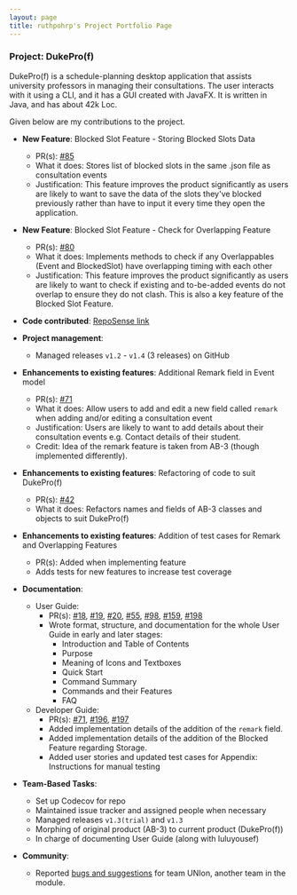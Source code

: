 ```yaml
---
layout: page
title: ruthpohrp's Project Portfolio Page
---
```


### Project: DukePro(f)

DukePro(f) is a schedule-planning desktop application that assists university professors in managing their 
consultations. 
The user interacts with it using a CLI, and it has a GUI created with JavaFX. It is written in Java, and has about 42k Loc.

Given below are my contributions to the project.

* **New Feature**: Blocked Slot Feature - Storing Blocked Slots Data
    * PR(s): [#85](https://github.com/AY2122S1-CS2103T-T11-4/tp/pull/85)
    * What it does: Stores list of blocked slots in the same .json file as consultation events
    * Justification: This feature improves the product significantly as users are likely to want to save 
      the data of the slots they've blocked previously rather than have to input it every time they open 
      the application.
      
* **New Feature**: Blocked Slot Feature - Check for Overlapping Feature
    * PR(s): [#80](https://github.com/AY2122S1-CS2103T-T11-4/tp/pull/80)
    * What it does: Implements methods to check if any Overlappables (Event and BlockedSlot) have overlapping timing with each other
    * Justification: This feature improves the product significantly as users are likely to want to check if existing and to-be-added events 
      do not overlap to ensure they do not clash. This is also a key feature of the Blocked Slot Feature.

* **Code contributed**: [RepoSense link](https://nus-cs2103-ay2122s1.github.io/tp-dashboard/?search=ruthpohrp&sort=groupTitle&sortWithin=title&since=2021-09-17&timeframe=commit&mergegroup=&groupSelect=groupByRepos&breakdown=false)

* **Project management**:
    * Managed releases `v1.2` - `v1.4` (3 releases) on GitHub

* **Enhancements to existing features**: Additional Remark field in Event model
    * PR(s): [#71](https://github.com/AY2122S1-CS2103T-T11-4/tp/pull/71)
    * What it does: Allow users to add and edit a new field called `remark` when adding and/or editing a
      consultation event
    * Justification: Users are likely to want to add details about their consultation events e.g. Contact
      details of their student.
    * Credit: Idea of the remark feature is taken from AB-3 (though implemented differently).

* **Enhancements to existing features**: Refactoring of code to suit DukePro(f)
    * PR(s): [#42](https://github.com/AY2122S1-CS2103T-T11-4/tp/pull/42)
    * What it does: Refactors names and fields of AB-3 classes and objects to suit DukePro(f)

* **Enhancements to existing features**: Addition of test cases for Remark and Overlapping Features
    *  PR(s): Added when implementing feature
    *  Adds tests for new features to increase test coverage
  
* **Documentation**:
    * User Guide:
      * PR(s): [#18](https://github.com/AY2122S1-CS2103T-T11-4/tp/pull/18), [#19](https://github.com/AY2122S1-CS2103T-T11-4/tp/pull/19), [#20](https://github.com/AY2122S1-CS2103T-T11-4/tp/pull/20), [#55](https://github.com/AY2122S1-CS2103T-T11-4/tp/pull/55), [#98](https://github.com/AY2122S1-CS2103T-T11-4/tp/pull/98), [#159](https://github.com/AY2122S1-CS2103T-T11-4/tp/pull/159), [#198](https://github.com/AY2122S1-CS2103T-T11-4/tp/pull/198)
      * Wrote format, structure, and documentation for the whole User Guide in early and later stages: 
        * Introduction and Table of Contents 
        * Purpose
        * Meaning of Icons and Textboxes
        * Quick Start
        * Command Summary
        * Commands and their Features
        * FAQ 
    * Developer Guide:
        * PR(s): [#71](https://github.com/AY2122S1-CS2103T-T11-4/tp/pull/71), [#196](https://github.com/AY2122S1-CS2103T-T11-4/tp/pull/196), [#197](https://github.com/AY2122S1-CS2103T-T11-4/tp/pull/197)
        * Added implementation details of the addition of the `remark` field.
        * Added implementation details of the addition of the Blocked Feature regarding Storage.
        * Added user stories and updated test cases for Appendix: Instructions for manual testing
    
* **Team-Based Tasks**:
    * Set up Codecov for repo
    * Maintained issue tracker and assigned people when necessary
    * Managed releases `v1.3(trial)` and `v1.3`
    * Morphing of original product (AB-3) to current product (DukePro(f))
    * In charge of documenting User Guide (along with luluyousef)

* **Community**:
    * Reported [bugs and suggestions](https://github.com/ruthpohrp/ped/issues) for team UNIon, another team in the module.

